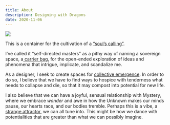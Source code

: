 ```yaml
---
title: About
description: Designing with Dragons
date: 2020-11-06
---
```

![](/images/unnamed-3.jpg)

This is a container for the cultivation of a [“soul’s calling”](https://cherylhsu.ca/post/2020-11-06-commitment-to-calling/). 

I’ve called it “self-directed masters” as a pithy way of naming a sovereign space, a[ carrier bag](https://cherylhsu.ca/post/2020-12-02-carrier-bag-of-gatherings/), for the open-ended exploration of ideas and phenomena that intrigue, implicate, and scandalize me. 

As a designer, I seek to create spaces for [collective emergence](https://cherylhsu.ca/post/2020-11-11-first-mover/). In order to do so, I believe that we have to find ways to hospice with tenderness what needs to collapse and die, so that it may compost into potential for new life. 

I also believe that we can have a joyful, sensual relationship with Mystery, where we embrace *wonder* and awe in how the Unknown makes our minds pause, our hearts race, and our bodies tremble. Perhaps this is a vibe, a [strange attractor](https://cherylhsu.ca/post/2020-11-18-becoming-strange-attractor/), we can all tune into. This might be how we dance with potentialities that are greater than what we can possibly imagine.